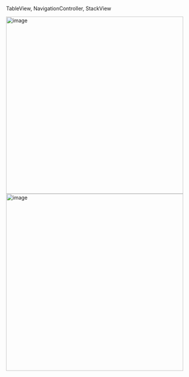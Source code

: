 TableView, NavigationController, StackView

<img width="484" alt="image" src="https://github.com/user-attachments/assets/e53662e1-220d-4590-96d8-4291b0b5dc66"> <img width="484" alt="image" src="https://github.com/user-attachments/assets/8ec515d3-3902-4c97-ae62-adf00b8713ab">
